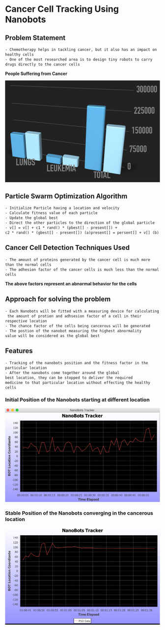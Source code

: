 # Cancer Cell Tracking Using Nanobots

## Problem Statement

	- Chemotherapy helps in tackling cancer, but it also has an impact on healthy cells
	- One of the most researched area is to design tiny robots to carry drugs directly to the cancer cells

**People Suffering from Cancer**

![Picture](https://github.com/Niravra/cancer-tracking/blob/master/Assets/Cancer%20Chart.png)


## Particle Swarm Optimization Algorithm

	- Initialize Particle having a location and velocity
	- Calculate fitness value of each particle
	- Update the global best
	- Direct the other particles to the direction of the global particle 
	- v[] = v[] + c1 * rand() * (pbest[] - present[]) + 
	c2 * rand() * (gbest[] - present[]) (a)present[] = persent[] + v[] (b)

## Cancer Cell Detection Techniques Used

	- The amount of proteins generated by the cancer cell is much more than the normal cells
	- The adhesion factor of the cancer cells is much less than the normal cells 

**The above factors represent an abnormal behavior for the cells**

## Approach for solving the problem

	- Each Nanobots will be fitted with a measuring device for calculating
	 the amount of protien and adhsesion factor of a cell in their respective location
	- The chance factor of the cells being cancerous will be generated
	- The postion of the nanobot measuring the highest abnormality 
	value will be considered as the global best

## Features

	- Tracking of the nanobots position and the fitness factor in the particular location
	- After the nanobots come together around the global 
	best location, they can be stopped to deliver the required 
	medicine to that particular location without effecting the healthy cells


### Initial Position of the Nanobots starting at different location

![picture](https://github.com/Niravra/cancer-tracking/blob/master/Assets/InitialNanobotPos.png)

### Stable Position of the Nanobots converging in the cancerous location

![Picture](https://github.com/Niravra/cancer-tracking/blob/master/Assets/FinalNanobotPos.png)


